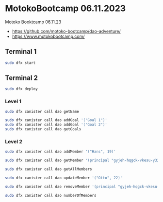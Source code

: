 # MotokoBootcamp 06.11.2023

Motoko Booktcamp 06.11.23 
 - https://github.com/motoko-bootcamp/dao-adventure/
 - https://www.motokobootcamp.com/

## Terminal 1
```bash
sudo dfx start
```

## Terminal 2
```bash
sudo dfx deploy
```

### Level 1
```bash
sudo dfx canister call dao getName
```

```bash
sudo dfx canister call dao addGoal '("Goal 1")'
sudo dfx canister call dao addGoal '("Goal 2")'
sudo dfx canister call dao getGoals 
```

### Level 2
```bash
sudo dfx canister call dao addMember '("Hans", 19)'
```

```bash
sudo dfx canister call dao getMember '(principal "gyjeh-hqgck-vkesu-y32y4-zdqsy-rwycd-pmhll-5cts7-z4dec-xvac3-3ae")'
```

```bash
sudo dfx canister call dao getAllMembers
```

```bash
sudo dfx canister call dao updateMember '("Otto", 22)'
```

```bash
sudo dfx canister call dao removeMember '(principal "gyjeh-hqgck-vkesu-y32y4-zdqsy-rwycd-pmhll-5cts7-z4dec-xvac3-3ae")'
```

```bash
sudo dfx canister call dao numberOfMembers
```

